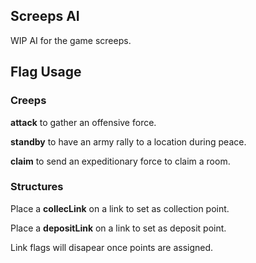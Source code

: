 ## Screeps AI

WIP AI for the game screeps.

## Flag Usage

### Creeps

**attack** to gather an offensive force.

**standby** to have an army rally to a location during peace.

**claim** to send an expeditionary force to claim a room.

### Structures

Place a **collecLink** on a link to set as collection point.

Place a **depositLink** on a link to set as deposit point.

Link flags will disapear once points are assigned.


